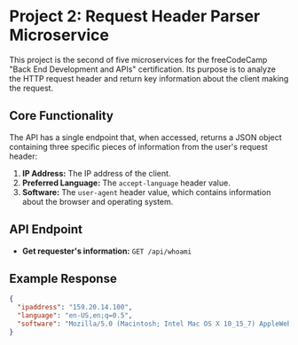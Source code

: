 # Project 2: Request Header Parser Microservice

This project is the second of five microservices for the freeCodeCamp "Back End Development and APIs" certification. Its purpose is to analyze the HTTP request header and return key information about the client making the request.

## Core Functionality

The API has a single endpoint that, when accessed, returns a JSON object containing three specific pieces of information from the user's request header:

1.  **IP Address:** The IP address of the client.
2.  **Preferred Language:** The `accept-language` header value.
3.  **Software:** The `user-agent` header value, which contains information about the browser and operating system.

## API Endpoint

*   **Get requester's information:** `GET /api/whoami`

## Example Response

```json
{
  "ipaddress": "159.20.14.100",
  "language": "en-US,en;q=0.5",
  "software": "Mozilla/5.0 (Macintosh; Intel Mac OS X 10_15_7) AppleWebKit/537.36 (KHTML, like Gecko) Chrome/108.0.0.0 Safari/537.36"
}